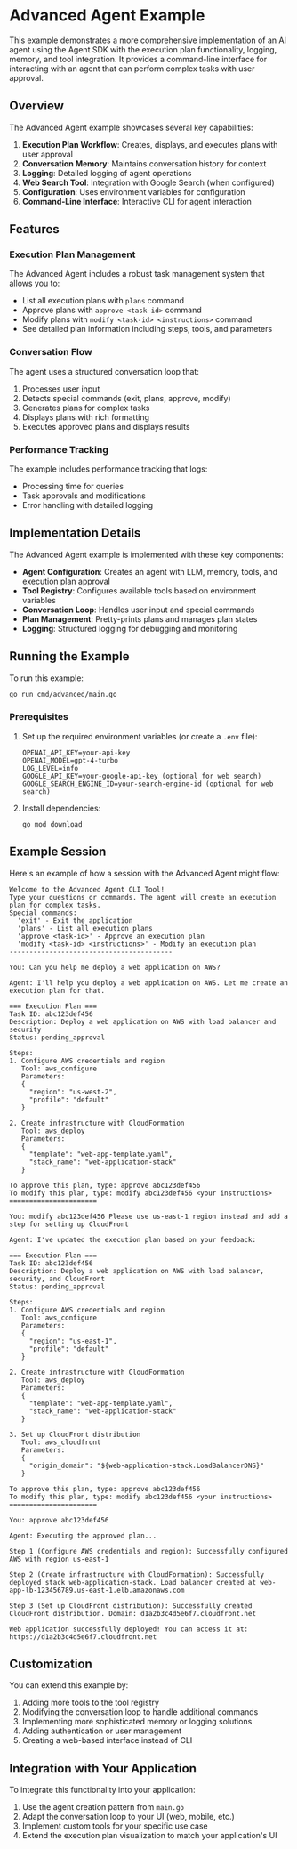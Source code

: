 # Advanced Agent Example

This example demonstrates a more comprehensive implementation of an AI agent using the Agent SDK with the execution plan functionality, logging, memory, and tool integration. It provides a command-line interface for interacting with an agent that can perform complex tasks with user approval.

## Overview

The Advanced Agent example showcases several key capabilities:

1. **Execution Plan Workflow**: Creates, displays, and executes plans with user approval
2. **Conversation Memory**: Maintains conversation history for context
3. **Logging**: Detailed logging of agent operations
4. **Web Search Tool**: Integration with Google Search (when configured)
5. **Configuration**: Uses environment variables for configuration
6. **Command-Line Interface**: Interactive CLI for agent interaction

## Features

### Execution Plan Management

The Advanced Agent includes a robust task management system that allows you to:

- List all execution plans with `plans` command
- Approve plans with `approve <task-id>` command
- Modify plans with `modify <task-id> <instructions>` command
- See detailed plan information including steps, tools, and parameters

### Conversation Flow

The agent uses a structured conversation loop that:
1. Processes user input
2. Detects special commands (exit, plans, approve, modify)
3. Generates plans for complex tasks
4. Displays plans with rich formatting
5. Executes approved plans and displays results

### Performance Tracking

The example includes performance tracking that logs:
- Processing time for queries
- Task approvals and modifications
- Error handling with detailed logging

## Implementation Details

The Advanced Agent example is implemented with these key components:

- **Agent Configuration**: Creates an agent with LLM, memory, tools, and execution plan approval
- **Tool Registry**: Configures available tools based on environment variables
- **Conversation Loop**: Handles user input and special commands
- **Plan Management**: Pretty-prints plans and manages plan states
- **Logging**: Structured logging for debugging and monitoring

## Running the Example

To run this example:

```bash
go run cmd/advanced/main.go
```

### Prerequisites

1. Set up the required environment variables (or create a `.env` file):
   ```
   OPENAI_API_KEY=your-api-key
   OPENAI_MODEL=gpt-4-turbo
   LOG_LEVEL=info
   GOOGLE_API_KEY=your-google-api-key (optional for web search)
   GOOGLE_SEARCH_ENGINE_ID=your-search-engine-id (optional for web search)
   ```

2. Install dependencies:
   ```
   go mod download
   ```

## Example Session

Here's an example of how a session with the Advanced Agent might flow:

```
Welcome to the Advanced Agent CLI Tool!
Type your questions or commands. The agent will create an execution plan for complex tasks.
Special commands:
  'exit' - Exit the application
  'plans' - List all execution plans
  'approve <task-id>' - Approve an execution plan
  'modify <task-id> <instructions>' - Modify an execution plan
-----------------------------------------

You: Can you help me deploy a web application on AWS?

Agent: I'll help you deploy a web application on AWS. Let me create an execution plan for that.

=== Execution Plan ===
Task ID: abc123def456
Description: Deploy a web application on AWS with load balancer and security
Status: pending_approval

Steps:
1. Configure AWS credentials and region
   Tool: aws_configure
   Parameters:
   {
     "region": "us-west-2",
     "profile": "default"
   }

2. Create infrastructure with CloudFormation
   Tool: aws_deploy
   Parameters:
   {
     "template": "web-app-template.yaml",
     "stack_name": "web-application-stack"
   }

To approve this plan, type: approve abc123def456
To modify this plan, type: modify abc123def456 <your instructions>
======================

You: modify abc123def456 Please use us-east-1 region instead and add a step for setting up CloudFront

Agent: I've updated the execution plan based on your feedback:

=== Execution Plan ===
Task ID: abc123def456
Description: Deploy a web application on AWS with load balancer, security, and CloudFront
Status: pending_approval

Steps:
1. Configure AWS credentials and region
   Tool: aws_configure
   Parameters:
   {
     "region": "us-east-1",
     "profile": "default"
   }

2. Create infrastructure with CloudFormation
   Tool: aws_deploy
   Parameters:
   {
     "template": "web-app-template.yaml",
     "stack_name": "web-application-stack"
   }

3. Set up CloudFront distribution
   Tool: aws_cloudfront
   Parameters:
   {
     "origin_domain": "${web-application-stack.LoadBalancerDNS}"
   }

To approve this plan, type: approve abc123def456
To modify this plan, type: modify abc123def456 <your instructions>
======================

You: approve abc123def456

Agent: Executing the approved plan...

Step 1 (Configure AWS credentials and region): Successfully configured AWS with region us-east-1

Step 2 (Create infrastructure with CloudFormation): Successfully deployed stack web-application-stack. Load balancer created at web-app-lb-123456789.us-east-1.elb.amazonaws.com

Step 3 (Set up CloudFront distribution): Successfully created CloudFront distribution. Domain: d1a2b3c4d5e6f7.cloudfront.net

Web application successfully deployed! You can access it at:
https://d1a2b3c4d5e6f7.cloudfront.net
```

## Customization

You can extend this example by:

1. Adding more tools to the tool registry
2. Modifying the conversation loop to handle additional commands
3. Implementing more sophisticated memory or logging solutions
4. Adding authentication or user management
5. Creating a web-based interface instead of CLI

## Integration with Your Application

To integrate this functionality into your application:

1. Use the agent creation pattern from `main.go`
2. Adapt the conversation loop to your UI (web, mobile, etc.)
3. Implement custom tools for your specific use case
4. Extend the execution plan visualization to match your application's UI 